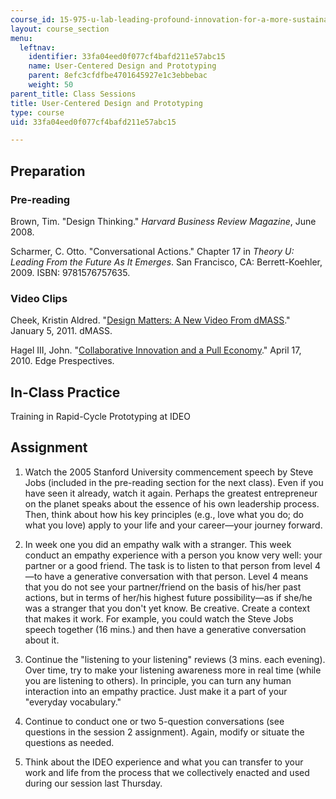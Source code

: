 ```yaml
---
course_id: 15-975-u-lab-leading-profound-innovation-for-a-more-sustainable-world-fall-2010
layout: course_section
menu:
  leftnav:
    identifier: 33fa04eed0f077cf4bafd211e57abc15
    name: User-Centered Design and Prototyping
    parent: 8efc3cfdfbe4701645927e1c3ebbebac
    weight: 50
parent_title: Class Sessions
title: User-Centered Design and Prototyping
type: course
uid: 33fa04eed0f077cf4bafd211e57abc15

---
```


Preparation
-----------

### Pre-reading

Brown, Tim. "Design Thinking." _Harvard Business Review Magazine_, June 2008.

Scharmer, C. Otto. "Conversational Actions." Chapter 17 in _Theory U: Leading From the Future As It Emerges_. San Francisco, CA: Berrett-Koehler, 2009. ISBN: 9781576757635.

### Video Clips

Cheek, Kristin Aldred. "[Design Matters: A New Video From dMASS](https://www.dmass.net/blog/2011/01/05/design-matters-a-new-video-from-dmass)." January 5, 2011. dMASS.

Hagel III, John. "[Collaborative Innovation and a Pull Economy](http://edgeperspectives.com/blog/2010/04/jsb-at-stanford-collaborative-innovation-and-a-pull-economy.html)." April 17, 2010. Edge Prespectives.

In-Class Practice
-----------------

Training in Rapid-Cycle Prototyping at IDEO

Assignment
----------

1.  Watch the 2005 Stanford University commencement speech by Steve Jobs (included in the pre-reading section for the next class). Even if you have seen it already, watch it again. Perhaps the greatest entrepreneur on the planet speaks about the essence of his own leadership process. Then, think about how his key principles (e.g., love what you do; do what you love) apply to your life and your career—your journey forward.
  
3.  In week one you did an empathy walk with a stranger. This week conduct an empathy experience with a person you know very well: your partner or a good friend. The task is to listen to that person from level 4—to have a generative conversation with that person. Level 4 means that you do not see your partner/friend on the basis of his/her past actions, but in terms of her/his highest future possibility—as if she/he was a stranger that you don't yet know. Be creative. Create a context that makes it work. For example, you could watch the Steve Jobs speech together (16 mins.) and then have a generative conversation about it.
  
5.  Continue the "listening to your listening" reviews (3 mins. each evening). Over time, try to make your listening awareness more in real time (while you are listening to others). In principle, you can turn any human interaction into an empathy practice. Just make it a part of your "everyday vocabulary."
  
7.  Continue to conduct one or two 5-question conversations (see questions in the session 2 assignment). Again, modify or situate the questions as needed.
  
9.  Think about the IDEO experience and what you can transfer to your work and life from the process that we collectively enacted and used during our session last Thursday.